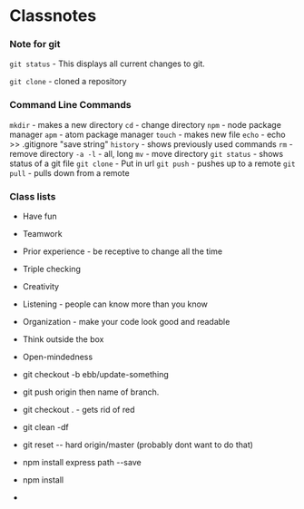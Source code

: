 # Classnotes
### Note for git

`git status` - This displays all current changes to git.

`git clone` - cloned a repository

### Command Line Commands
`mkdir` - makes a new directory
`cd` - change directory
`npm` - node package manager
`apm` - atom package manager
`touch` - makes new file
`echo` - echo >> .gitignore "save string"
`history` - shows previously used commands
`rm` - remove directory
`-a -l` - all, long
`mv` - move directory
`git status` - shows status of a git file
`git clone` - Put in url
`git push` - pushes up to a remote
`git pull` - pulls down from a remote

### Class lists
- Have fun
- Teamwork
- Prior experience - be receptive to change all the time
- Triple checking
- Creativity
- Listening - people can know more than you know
- Organization - make your code look good and readable
- Think outside the box
- Open-mindedness

- git checkout -b ebb/update-something
- git push origin then name of branch.
- git checkout . - gets rid of red
- git clean -df
- git reset -- hard origin/master (probably dont want to do that)
- npm install express path --save
- npm install
- 
